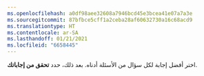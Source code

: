 ```yaml
---
ms.openlocfilehash: a0df98aee32608a7946bcd45e3bcea41e07a7a3e
ms.sourcegitcommit: 87bfbce5cff1a2ceba28af60632730a16c68acd9
ms.translationtype: HT
ms.contentlocale: ar-SA
ms.lasthandoff: 01/21/2021
ms.locfileid: "6658445"
---
```

اختر أفضل إجابة لكل سؤال من الأسئلة أدناه. بعد ذلك، حدد **تحقق من إجاباتك**.